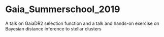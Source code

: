 # Gaia_Summerschool_2019
A talk on GaiaDR2 selection function and a talk and hands-on exercise on Bayesian distance inference to stellar clusters
